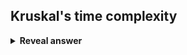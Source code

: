 ## Kruskal's time complexity
<details>
<summary><b>Reveal answer</b></summary>
O(Elog(N))
</details>
